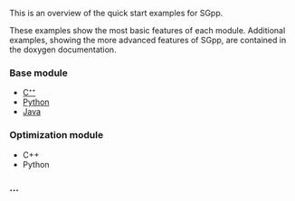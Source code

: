 This is an overview of the quick start examples for SGpp.

These examples show the most basic features of each module. Additional examples, showing the more advanced features of SGpp, are contained in the doxygen documentation.

### Base module
* [C⁺⁺](https://github.com/SGpp/SGpp/wiki/Base-quick-start-(C%E2%81%BA%E2%81%BA))
* [Python](https://github.com/SGpp/SGpp/wiki/Base-quick-start-(Python))
* [Java](https://github.com/SGpp/SGpp/wiki/Base-quick-start-(Java))

### Optimization module
* C++
* Python

### ...


